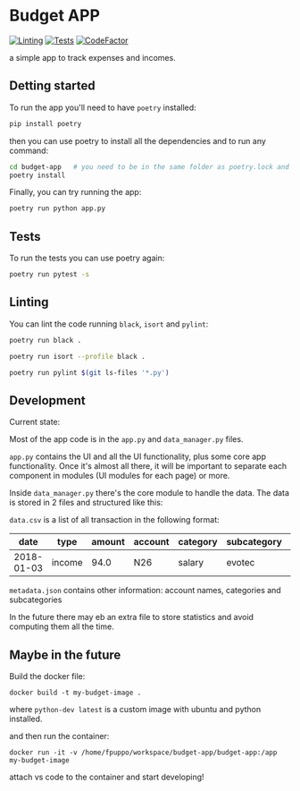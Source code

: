 # Budget APP

[![Linting](https://github.com/fedem-p/BudgetApp2.0/actions/workflows/linting.yml/badge.svg)](https://github.com/fedem-p/BudgetApp2.0)
[![Tests](https://github.com/fedem-p/BudgetApp2.0/actions/workflows/testing.yml/badge.svg)](https://github.com/fedem-p/BudgetApp2.0)
[![CodeFactor](https://www.codefactor.io/repository/github/fedem-p/budgetapp2.0/badge)](https://www.codefactor.io/repository/github/fedem-p/budgetapp2.0)

a simple app to track expenses and incomes.

## Detting started

To run the app you'll need to have `poetry` installed:

```bash
pip install poetry
```

then you can use poetry to install all the dependencies and to run any command:

```bash
cd budget-app   # you need to be in the same folder as poetry.lock and pyproject.toml
poetry install
```

Finally, you can try running the app:

```bash
poetry run python app.py
```

## Tests

To run the tests you can use poetry again:

```bash
poetry run pytest -s
```

## Linting

You can lint the code running `black`, `isort` and `pylint`:

```bash
poetry run black .

poetry run isort --profile black .

poetry run pylint $(git ls-files '*.py')
```

## Development

Current state:

Most of the app code is in the `app.py` and `data_manager.py` files.

`app.py` contains the UI and all the UI functionality, plus some core app functionality.
Once it's almost all there, it will be important to separate each component in modules (UI modules for each page) or more.

Inside `data_manager.py` there's the core module to handle the data.
The data is stored in 2 files and structured like this:

`data.csv` is a list of all transaction in the following format:

| date       | type   | amount | account | category | subcategory | note |
| ---------- | ------ | ------ | ------- | -------- | ----------- | ---- |
| 2018-01-03 | income | 94.0   | N26     | salary   | evotec      | may  |

`metadata.json` contains other information: account names, categories and subcategories

In the future there may eb an extra file to store statistics and avoid computing them all the time.

## Maybe in the future

Build the docker file:

```docker build -t my-budget-image .```

where `python-dev latest` is a custom image with ubuntu and python installed.

and then run the container:

```docker run -it -v /home/fpuppo/workspace/budget-app/budget-app:/app my-budget-image```

attach vs code to the container and start developing!
